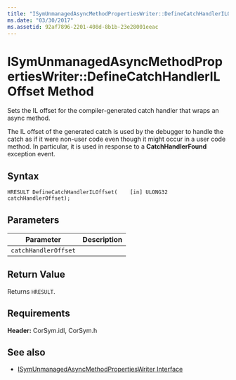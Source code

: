 ```yaml
---
title: "ISymUnmanagedAsyncMethodPropertiesWriter::DefineCatchHandlerILOffset Method"
ms.date: "03/30/2017"
ms.assetid: 92af7896-2201-408d-8b1b-23e28001eeac
---
```

# ISymUnmanagedAsyncMethodPropertiesWriter::DefineCatchHandlerILOffset Method
Sets the IL offset for the compiler-generated catch handler that wraps an async method.  
  
 The IL offset of the generated catch is used by the debugger to handle the catch as if it were non-user code even though it might occur in a user code method. In particular, it is used in response to a **CatchHandlerFound** exception event.  
  
## Syntax  
  
```idl  
HRESULT DefineCatchHandlerILOffset(    [in] ULONG32 catchHandlerOffset);  
```  
  
## Parameters  
  
|Parameter|Description|  
|---------------|-----------------|  
|`catchHandlerOffset`||  
  
## Return Value  
 Returns `HRESULT`.  
  
## Requirements  
 **Header:** CorSym.idl, CorSym.h  
  
## See also

- [ISymUnmanagedAsyncMethodPropertiesWriter Interface](isymunmanagedasyncmethodpropertieswriter-interface.md)
